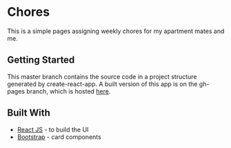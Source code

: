 # Chores
This is a simple pages assigning weekly chores for my apartment mates and me.

## Getting Started
This master branch contains the source code in a project structure generated by create-react-app.
A built version of this app is on the gh-pages branch, which is hosted [here](http://jasonkeung.me/chores).

## Built With

* [React JS](https://reactjs.org/docs/getting-started.html) - to build the UI
* [Bootstrap](https://getbootstrap.com/docs/4.3/getting-started/introduction/) - card components


